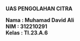 <strong>UAS PENGOLAHAN CITRA

Nama         : Muhamad David Ali<br>
NIM          : 312210291<br>
Kelas        : TI.23.A.6
